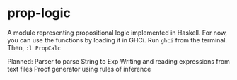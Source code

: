 # prop-logic
A module representing propositional logic implemented in Haskell.
For now, you can use the functions by loading it in GHCi.
Run `ghci` from the terminal. Then, `:l PropCalc`

Planned:
Parser to parse String to Exp
Writing and reading expressions from text files
Proof generator using rules of inference
